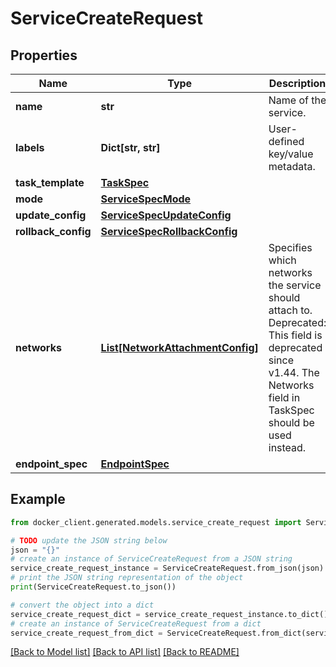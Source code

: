 # ServiceCreateRequest


## Properties

Name | Type | Description | Notes
------------ | ------------- | ------------- | -------------
**name** | **str** | Name of the service. | [optional] 
**labels** | **Dict[str, str]** | User-defined key/value metadata. | [optional] 
**task_template** | [**TaskSpec**](TaskSpec.md) |  | [optional] 
**mode** | [**ServiceSpecMode**](ServiceSpecMode.md) |  | [optional] 
**update_config** | [**ServiceSpecUpdateConfig**](ServiceSpecUpdateConfig.md) |  | [optional] 
**rollback_config** | [**ServiceSpecRollbackConfig**](ServiceSpecRollbackConfig.md) |  | [optional] 
**networks** | [**List[NetworkAttachmentConfig]**](NetworkAttachmentConfig.md) | Specifies which networks the service should attach to.  Deprecated: This field is deprecated since v1.44. The Networks field in TaskSpec should be used instead.  | [optional] 
**endpoint_spec** | [**EndpointSpec**](EndpointSpec.md) |  | [optional] 

## Example

```python
from docker_client.generated.models.service_create_request import ServiceCreateRequest

# TODO update the JSON string below
json = "{}"
# create an instance of ServiceCreateRequest from a JSON string
service_create_request_instance = ServiceCreateRequest.from_json(json)
# print the JSON string representation of the object
print(ServiceCreateRequest.to_json())

# convert the object into a dict
service_create_request_dict = service_create_request_instance.to_dict()
# create an instance of ServiceCreateRequest from a dict
service_create_request_from_dict = ServiceCreateRequest.from_dict(service_create_request_dict)
```
[[Back to Model list]](../README.md#documentation-for-models) [[Back to API list]](../README.md#documentation-for-api-endpoints) [[Back to README]](../README.md)


